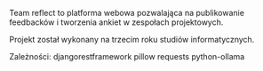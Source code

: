 Team reflect to platforma webowa pozwalająca na publikowanie feedbacków i tworzenia ankiet w zespołach projektowych.

Projekt został wykonany na trzecim roku studiów informatycznych.

Zależności:
djangorestframework
pillow
requests
python-ollama
